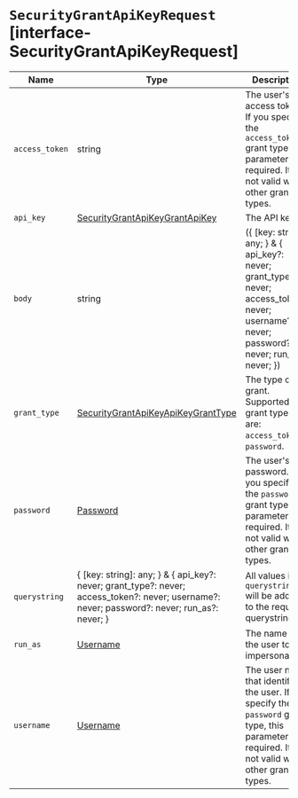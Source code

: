 # `SecurityGrantApiKeyRequest` [interface-SecurityGrantApiKeyRequest]

| Name | Type | Description |
| - | - | - |
| `access_token` | string | The user's access token. If you specify the `access_token` grant type, this parameter is required. It is not valid with other grant types. |
| `api_key` | [SecurityGrantApiKeyGrantApiKey](./SecurityGrantApiKeyGrantApiKey.md) | The API key. |
| `body` | string | ({ [key: string]: any; } & { api_key?: never; grant_type?: never; access_token?: never; username?: never; password?: never; run_as?: never; }) | All values in `body` will be added to the request body. |
| `grant_type` | [SecurityGrantApiKeyApiKeyGrantType](./SecurityGrantApiKeyApiKeyGrantType.md) | The type of grant. Supported grant types are: `access_token`, `password`. |
| `password` | [Password](./Password.md) | The user's password. If you specify the `password` grant type, this parameter is required. It is not valid with other grant types. |
| `querystring` | { [key: string]: any; } & { api_key?: never; grant_type?: never; access_token?: never; username?: never; password?: never; run_as?: never; } | All values in `querystring` will be added to the request querystring. |
| `run_as` | [Username](./Username.md) | The name of the user to be impersonated. |
| `username` | [Username](./Username.md) | The user name that identifies the user. If you specify the `password` grant type, this parameter is required. It is not valid with other grant types. |
